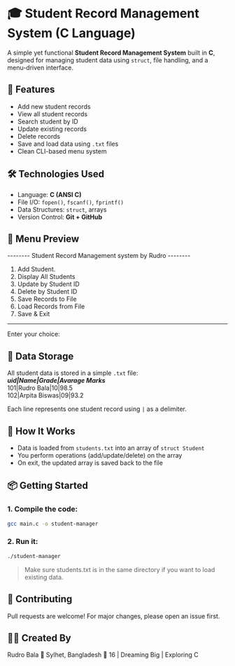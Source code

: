 
# 🎓 Student Record Management System (C Language)

A simple yet functional **Student Record Management System** built in **C**, designed for managing student data using `struct`, file handling, and a menu-driven interface.

## 🚀 Features

- Add new student records
- View all student records
- Search student by ID
- Update existing records
- Delete records
- Save and load data using `.txt` files
- Clean CLI-based menu system

## 🛠 Technologies Used

- Language: **C (ANSI C)**
- File I/O: `fopen()`, `fscanf()`, `fprintf()`
- Data Structures: `struct`, arrays
- Version Control: **Git + GitHub**

## 📸 Menu Preview

-------- Student Record Management system by Rudro --------

1. Add Student.
2. Display All Students
4. Update by Student ID
5. Delete by Student ID
6. Save Records to File
7. Load Records from File
8. Save & Exit
-----------------------------------------------------------

Enter your choice:



## 💾 Data Storage

All student data is stored in a simple `.txt` file:</br>
***uid|Name|Grade|Avarage Marks***</br>
101|Rudro Bala|10|98.5 </br>
102|Arpita Biswas|09|93.2</br>

Each line represents one student record using `|` as a delimiter.

## 🧠 How It Works

- Data is loaded from `students.txt` into an array of `struct Student`
- You perform operations (add/update/delete) on the array
- On exit, the updated array is saved back to the file

## 📦 Getting Started

### 1. Compile the code:
```bash
gcc main.c -o student-manager
```

### 2. Run it:
```bash
./student-manager
```
> Make sure students.txt is in the same directory if you want to load existing data.



## 🤝 Contributing

Pull requests are welcome! For major changes, please open an issue first.


## 👨‍💻 Created By

Rudro Bala
📍 Sylhet, Bangladesh
🧠 16 | Dreaming Big | Exploring C